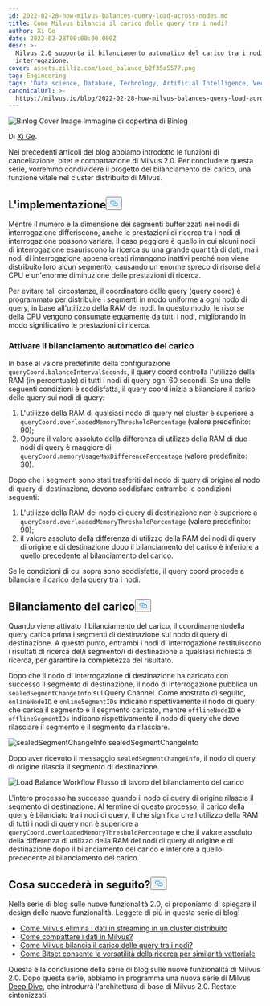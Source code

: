 ```yaml
---
id: 2022-02-28-how-milvus-balances-query-load-across-nodes.md
title: Come Milvus bilancia il carico delle query tra i nodi?
author: Xi Ge
date: 2022-02-28T00:00:00.000Z
desc: >-
  Milvus 2.0 supporta il bilanciamento automatico del carico tra i nodi di
  interrogazione.
cover: assets.zilliz.com/Load_balance_b2f35a5577.png
tag: Engineering
tags: 'Data science, Database, Technology, Artificial Intelligence, Vector Management'
canonicalUrl: >-
  https://milvus.io/blog/2022-02-28-how-milvus-balances-query-load-across-nodes.md
---
```

<p>
  
   <span class="img-wrapper"> <img translate="no" src="https://assets.zilliz.com/Load_balance_b2f35a5577.png" alt="Binlog Cover Image" class="doc-image" id="binlog-cover-image" />
   </span> <span class="img-wrapper"> <span>Immagine di copertina di Binlog</span> </span></p>
<p>Di <a href="https://github.com/xige-16">Xi Ge</a>.</p>
<p>Nei precedenti articoli del blog abbiamo introdotto le funzioni di cancellazione, bitet e compattazione di Milvus 2.0. Per concludere questa serie, vorremmo condividere il progetto del bilanciamento del carico, una funzione vitale nel cluster distribuito di Milvus.</p>
<h2 id="Implementation" class="common-anchor-header">L'implementazione<button data-href="#Implementation" class="anchor-icon" translate="no">
      <svg translate="no"
        aria-hidden="true"
        focusable="false"
        height="20"
        version="1.1"
        viewBox="0 0 16 16"
        width="16"
      >
        <path
          fill="#0092E4"
          fill-rule="evenodd"
          d="M4 9h1v1H4c-1.5 0-3-1.69-3-3.5S2.55 3 4 3h4c1.45 0 3 1.69 3 3.5 0 1.41-.91 2.72-2 3.25V8.59c.58-.45 1-1.27 1-2.09C10 5.22 8.98 4 8 4H4c-.98 0-2 1.22-2 2.5S3 9 4 9zm9-3h-1v1h1c1 0 2 1.22 2 2.5S13.98 12 13 12H9c-.98 0-2-1.22-2-2.5 0-.83.42-1.64 1-2.09V6.25c-1.09.53-2 1.84-2 3.25C6 11.31 7.55 13 9 13h4c1.45 0 3-1.69 3-3.5S14.5 6 13 6z"
        ></path>
      </svg>
    </button></h2><p>Mentre il numero e la dimensione dei segmenti bufferizzati nei nodi di interrogazione differiscono, anche le prestazioni di ricerca tra i nodi di interrogazione possono variare. Il caso peggiore è quello in cui alcuni nodi di interrogazione esauriscono la ricerca su una grande quantità di dati, ma i nodi di interrogazione appena creati rimangono inattivi perché non viene distribuito loro alcun segmento, causando un enorme spreco di risorse della CPU e un'enorme diminuzione delle prestazioni di ricerca.</p>
<p>Per evitare tali circostanze, il coordinatore delle query (query coord) è programmato per distribuire i segmenti in modo uniforme a ogni nodo di query, in base all'utilizzo della RAM dei nodi. In questo modo, le risorse della CPU vengono consumate equamente da tutti i nodi, migliorando in modo significativo le prestazioni di ricerca.</p>
<h3 id="Trigger-automatic-load-balance" class="common-anchor-header">Attivare il bilanciamento automatico del carico</h3><p>In base al valore predefinito della configurazione <code translate="no">queryCoord.balanceIntervalSeconds</code>, il query coord controlla l'utilizzo della RAM (in percentuale) di tutti i nodi di query ogni 60 secondi. Se una delle seguenti condizioni è soddisfatta, il query coord inizia a bilanciare il carico delle query sui nodi di query:</p>
<ol>
<li>L'utilizzo della RAM di qualsiasi nodo di query nel cluster è superiore a <code translate="no">queryCoord.overloadedMemoryThresholdPercentage</code> (valore predefinito: 90);</li>
<li>Oppure il valore assoluto della differenza di utilizzo della RAM di due nodi di query è maggiore di <code translate="no">queryCoord.memoryUsageMaxDifferencePercentage</code> (valore predefinito: 30).</li>
</ol>
<p>Dopo che i segmenti sono stati trasferiti dal nodo di query di origine al nodo di query di destinazione, devono soddisfare entrambe le condizioni seguenti:</p>
<ol>
<li>L'utilizzo della RAM del nodo di query di destinazione non è superiore a <code translate="no">queryCoord.overloadedMemoryThresholdPercentage</code> (valore predefinito: 90);</li>
<li>il valore assoluto della differenza di utilizzo della RAM dei nodi di query di origine e di destinazione dopo il bilanciamento del carico è inferiore a quello precedente al bilanciamento del carico.</li>
</ol>
<p>Se le condizioni di cui sopra sono soddisfatte, il query coord procede a bilanciare il carico della query tra i nodi.</p>
<h2 id="Load-balance" class="common-anchor-header">Bilanciamento del carico<button data-href="#Load-balance" class="anchor-icon" translate="no">
      <svg translate="no"
        aria-hidden="true"
        focusable="false"
        height="20"
        version="1.1"
        viewBox="0 0 16 16"
        width="16"
      >
        <path
          fill="#0092E4"
          fill-rule="evenodd"
          d="M4 9h1v1H4c-1.5 0-3-1.69-3-3.5S2.55 3 4 3h4c1.45 0 3 1.69 3 3.5 0 1.41-.91 2.72-2 3.25V8.59c.58-.45 1-1.27 1-2.09C10 5.22 8.98 4 8 4H4c-.98 0-2 1.22-2 2.5S3 9 4 9zm9-3h-1v1h1c1 0 2 1.22 2 2.5S13.98 12 13 12H9c-.98 0-2-1.22-2-2.5 0-.83.42-1.64 1-2.09V6.25c-1.09.53-2 1.84-2 3.25C6 11.31 7.55 13 9 13h4c1.45 0 3-1.69 3-3.5S14.5 6 13 6z"
        ></path>
      </svg>
    </button></h2><p>Quando viene attivato il bilanciamento del carico, il coordinamentodella query carica prima i segmenti di destinazione sul nodo di query di destinazione. A questo punto, entrambi i nodi di interrogazione restituiscono i risultati di ricerca del/i segmento/i di destinazione a qualsiasi richiesta di ricerca, per garantire la completezza del risultato.</p>
<p>Dopo che il nodo di interrogazione di destinazione ha caricato con successo il segmento di destinazione, il nodo di interrogazione pubblica un <code translate="no">sealedSegmentChangeInfo</code> sul Query Channel. Come mostrato di seguito, <code translate="no">onlineNodeID</code> e <code translate="no">onlineSegmentIDs</code> indicano rispettivamente il nodo di query che carica il segmento e il segmento caricato, mentre <code translate="no">offlineNodeID</code> e <code translate="no">offlineSegmentIDs</code> indicano rispettivamente il nodo di query che deve rilasciare il segmento e il segmento da rilasciare.</p>
<p>
  
   <span class="img-wrapper"> <img translate="no" src="https://assets.zilliz.com/20220228_145413_f253cec15b.png" alt="sealedSegmentChangeInfo" class="doc-image" id="sealedsegmentchangeinfo" />
   </span> <span class="img-wrapper"> <span>sealedSegmentChangeInfo</span> </span></p>
<p>Dopo aver ricevuto il messaggio <code translate="no">sealedSegmentChangeInfo</code>, il nodo di query di origine rilascia il segmento di destinazione.</p>
<p>
  
   <span class="img-wrapper"> <img translate="no" src="https://assets.zilliz.com/20220228_145436_2604bc57a5.png" alt="Load Balance Workflow" class="doc-image" id="load-balance-workflow" />
   </span> <span class="img-wrapper"> <span>Flusso di lavoro del bilanciamento del carico</span> </span></p>
<p>L'intero processo ha successo quando il nodo di query di origine rilascia il segmento di destinazione. Al termine di questo processo, il carico della query è bilanciato tra i nodi di query, il che significa che l'utilizzo della RAM di tutti i nodi di query non è superiore a <code translate="no">queryCoord.overloadedMemoryThresholdPercentage</code> e che il valore assoluto della differenza di utilizzo della RAM dei nodi di query di origine e di destinazione dopo il bilanciamento del carico è inferiore a quello precedente al bilanciamento del carico.</p>
<h2 id="Whats-next" class="common-anchor-header">Cosa succederà in seguito?<button data-href="#Whats-next" class="anchor-icon" translate="no">
      <svg translate="no"
        aria-hidden="true"
        focusable="false"
        height="20"
        version="1.1"
        viewBox="0 0 16 16"
        width="16"
      >
        <path
          fill="#0092E4"
          fill-rule="evenodd"
          d="M4 9h1v1H4c-1.5 0-3-1.69-3-3.5S2.55 3 4 3h4c1.45 0 3 1.69 3 3.5 0 1.41-.91 2.72-2 3.25V8.59c.58-.45 1-1.27 1-2.09C10 5.22 8.98 4 8 4H4c-.98 0-2 1.22-2 2.5S3 9 4 9zm9-3h-1v1h1c1 0 2 1.22 2 2.5S13.98 12 13 12H9c-.98 0-2-1.22-2-2.5 0-.83.42-1.64 1-2.09V6.25c-1.09.53-2 1.84-2 3.25C6 11.31 7.55 13 9 13h4c1.45 0 3-1.69 3-3.5S14.5 6 13 6z"
        ></path>
      </svg>
    </button></h2><p>Nella serie di blog sulle nuove funzionalità 2.0, ci proponiamo di spiegare il design delle nuove funzionalità. Leggete di più in questa serie di blog!</p>
<ul>
<li><a href="https://milvus.io/blog/2022-02-07-how-milvus-deletes-streaming-data-in-distributed-cluster.md">Come Milvus elimina i dati in streaming in un cluster distribuito</a></li>
<li><a href="https://milvus.io/blog/2022-2-21-compact.md">Come compattare i dati in Milvus?</a></li>
<li><a href="https://milvus.io/blog/2022-02-28-how-milvus-balances-query-load-across-nodes.md">Come Milvus bilancia il carico delle query tra i nodi?</a></li>
<li><a href="https://milvus.io/blog/2022-2-14-bitset.md">Come Bitset consente la versatilità della ricerca per similarità vettoriale</a></li>
</ul>
<p>Questa è la conclusione della serie di blog sulle nuove funzionalità di Milvus 2.0. Dopo questa serie, abbiamo in programma una nuova serie di Milvus <a href="https://milvus.io/blog/deep-dive-1-milvus-architecture-overview.md">Deep Dive</a>, che introdurrà l'architettura di base di Milvus 2.0. Restate sintonizzati.</p>
